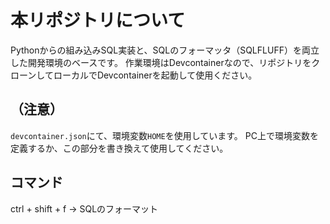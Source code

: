# 本リポジトリについて
Pythonからの組み込みSQL実装と、SQLのフォーマッタ（SQLFLUFF）を両立した開発環境のベースです。
作業環境はDevcontainerなので、リポジトリをクローンしてローカルでDevcontainerを起動して使用ください。

## （注意）
`devcontainer.json`にて、環境変数`HOME`を使用しています。
PC上で環境変数を定義するか、この部分を書き換えて使用してください。

## コマンド
ctrl + shift + f -> SQLのフォーマット

